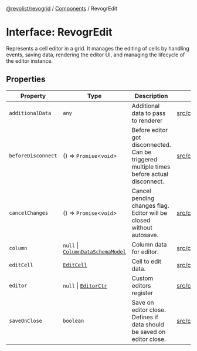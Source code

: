 [@revolist/revogrid](README.md) / [Components](Namespace.Components.md) / RevogrEdit

# Interface: RevogrEdit

Represents a cell editor in a grid.
It manages the editing of cells by handling events, saving data, rendering the editor UI,
and managing the lifecycle of the editor instance.

## Properties

| Property | Type | Description | Defined in |
| ------ | ------ | ------ | ------ |
| `additionalData` | `any` | Additional data to pass to renderer | [src/components.d.ts:370](https://github.com/revolist/revogrid/blob/e9570f9d5c0f862a9433b930661de46c89a93bd7/src/components.d.ts#L370) |
| `beforeDisconnect` | () => `Promise`\<`void`\> | Before editor got disconnected. Can be triggered multiple times before actual disconnect. | [src/components.d.ts:374](https://github.com/revolist/revogrid/blob/e9570f9d5c0f862a9433b930661de46c89a93bd7/src/components.d.ts#L374) |
| `cancelChanges` | () => `Promise`\<`void`\> | Cancel pending changes flag. Editor will be closed without autosave. | [src/components.d.ts:378](https://github.com/revolist/revogrid/blob/e9570f9d5c0f862a9433b930661de46c89a93bd7/src/components.d.ts#L378) |
| `column` | `null` \| [`ColumnDataSchemaModel`](TypeAlias.ColumnDataSchemaModel.md) | Column data for editor. | [src/components.d.ts:382](https://github.com/revolist/revogrid/blob/e9570f9d5c0f862a9433b930661de46c89a93bd7/src/components.d.ts#L382) |
| `editCell` | [`EditCell`](TypeAlias.EditCell.md) | Cell to edit data. | [src/components.d.ts:386](https://github.com/revolist/revogrid/blob/e9570f9d5c0f862a9433b930661de46c89a93bd7/src/components.d.ts#L386) |
| `editor` | `null` \| [`EditorCtr`](TypeAlias.EditorCtr.md) | Custom editors register | [src/components.d.ts:390](https://github.com/revolist/revogrid/blob/e9570f9d5c0f862a9433b930661de46c89a93bd7/src/components.d.ts#L390) |
| `saveOnClose` | `boolean` | Save on editor close. Defines if data should be saved on editor close. | [src/components.d.ts:394](https://github.com/revolist/revogrid/blob/e9570f9d5c0f862a9433b930661de46c89a93bd7/src/components.d.ts#L394) |
